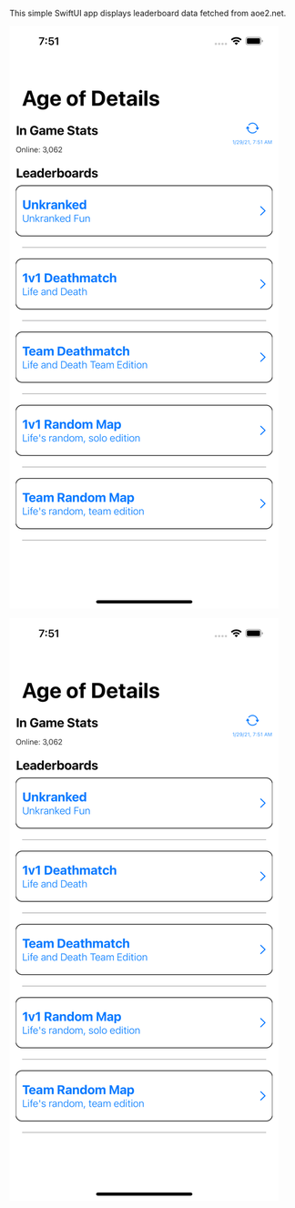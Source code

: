 This simple SwiftUI app displays leaderboard data fetched from aoe2.net.

![Main View](/Screenshots/main_view.png?raw=true "Main View")

![Player View](/Screenshots/main_view.png?raw=true "Player View")